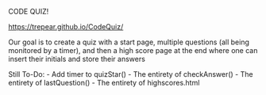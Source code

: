 CODE QUIZ!

https://trepear.github.io/CodeQuiz/

Our goal is to create a quiz with a start page, multiple questions (all being monitored by a timer), and then a high score page at the end where one can insert their initials and store their answers

Still To-Do:
    - Add timer to quizStar()
    - The entirety of checkAnswer()
    - The entirety of lastQuestion()
    - The entirety of highscores.html